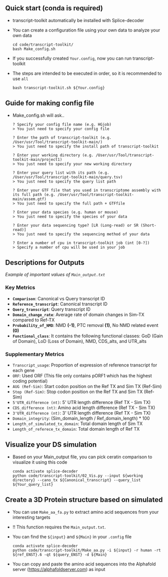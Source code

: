 ## Quick start (conda is required)
* transcript-toolkit automatically be installed with Splice-decoder
* You can create a configuration file using your own data to analyze your own data

      cd code/transcript-toolkit/
      bash Make_config.sh

* If you successfully created `Your.config`, now you can run transcript-toolkit
* The steps are intended to be executed in order, so it is recommended to use `all`

      bash transcript-toolkit.sh ${Your.config}

## Guide for making config file
* Make_config.sh will ask..

      ? Specify your config file name (e.g. HGjob)
      > You just need to specify your config file

      ? Enter the path of transcript-toolkit (e.g. /User/usr/Tool/transcript-toolkit-main/)
      > You just need to specify the install path of transcript-toolkit

      ? Enter your working directory (e.g. /User/usr/Tool/transcript-toolkit-main/project1)
      > You just need to specify your new working directory

      ? Enter your query list with its path (e.g. /User/usr/Tool/transcript-toolkit-main/query.tsv)
      > You just need to specify the query list path

      ? Enter your GTF file that you used in transcriptome assembly with its full path (e.g. /User/usr/Tool/transcript-toolkit-main/assem.gtf)
      > You just need to specify the full path + GTFfile

      ? Enter your data species (e.g. human or mouse)
      > You just need to specify the species of your data

      ? Enter your data sequencing type? [LR (Long-read) or SR (Short-read)]
      > You just need to specify the sequencing method of your data

      ? Enter a number of cpu in transcript-toolkit job (int [0-?])
      > Specify a number of cpu will be used in your job

 
## Descriptions for Outputs
*Example of important values of `Main_output.txt`*

### Key Metrics

- **`Comparison`**: Canonical vs Query transcript ID
- **`Reference_transcript`**: Canonical transcript ID
- **`Query_transcript`**: Query transcript ID
- **`Domain_change_rate`**: Average rate of domain changes in Sim-TX compared to Ref-TX
- **`Probability_of_NMD`**: NMD **(-1)**, PTC removal **(1)**, No NMD related event **(0)**
- **`Functional_class`**: It contains the following functional classes: GoD (Gain of Domain), LoD (Loss of Domain), NMD, CDS_alts, and UTR_alts
  
### Supplementary Metrics
- `Transcript_usage`: Proportion of expression of reference transcript for each gene
- `ORF`: Used ORF (This file only contains pORF1 which has the highest coding potential)
- `AUG (Ref-Sim)`: Start codon position on the Ref TX and Sim TX (Ref-Sim)
- `Stop (Ref-Sim)`: Stop codon position on the Ref TX and Sim TX (Ref-Sim)
- `5'UTR_difference (nt)`: 5' UTR length difference (Ref TX - Sim TX)
- `CDS_difference (nt)`: Amino acid length difference (Ref TX - Sim TX)
- `3'UTR_difference (nt)`: 3' UTR length difference (Ref TX - Sim TX)
- `Domain_integrity`: (Sim_domain_length / Ref_domain_length) * 100
- `Length_of_simulated_tx_domain`: Total domain length of Sim TX
- `Length_of_referece_tx_domain`: Total domain length of Ref TX


## Visualize your DS simulation
* Based on your Main_output file, you can pick ceratin comparison to visualize it using this code

      conda activate splice-decoder
      python code/transcript-toolkit/02_Vis.py --input ${working directory} --cano_tx ${Canonical_transcript} --query_list ${Your_query_list}

## Create a 3D Protein structure based on simulated 
* You can use `Make_aa_fa.py` to extract amino acid sequences from your interesting targets
* !! This function requires the `Main_output.txt`.
* You can find the `${input}` and `${Main}` in your `.config` file

      conda activate splice-decoder
      python code/transcript-toolkit/Make_aa.py -i ${input} -r human -rt ${ref_ENST}.6 -qt ${query_ENST} -d ${Main}

* You can copy and paste the amino acid sequences into the Alphafold server (https://alphafoldserver.com) as input
